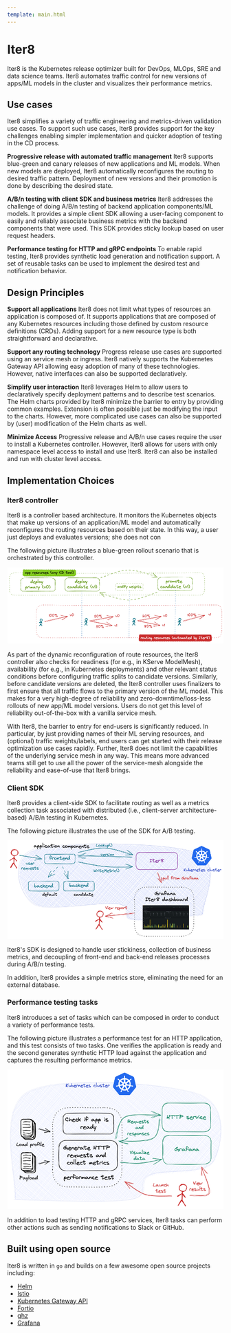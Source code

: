 ```yaml
---
template: main.html
---
```


# Iter8
Iter8 is the Kubernetes release optimizer built for DevOps, MLOps, SRE and data science teams. Iter8 automates traffic control for new versions of apps/ML models in the cluster and visualizes their performance metrics.

## Use cases

Iter8 simplifies a variety of traffic engineering and metrics-driven validation use cases. To support such use cases, Iter8 provides support for the key challenges enabling simpler implementation and quicker adoption of testing in the CD process.

**Progressive release with automated traffic management** Iter8 supports blue-green and canary releases of new applications and ML models. When new models are deployed, Iter8 automatically reconfigures the routing to desired traffic pattern. Deployment of new versions and their promotion is done by describing the desired state.

**A/B/n testing with client SDK and business metrics** Iter8 addresses the challenge of doing A/B/n testing of backend application components/ML models. It provides a simple client SDK allowing a user-facing component to easily and reliably associate business metrics with the backend components that were used. This SDK provides sticky lookup based on user request headers.

**Performance testing for HTTP and gRPC endpoints** To enable rapid testing, Iter8 provides synthetic load generation and notification support. A set of reusable tasks can be used to implement the desired test and notification behavior.

## Design Principles

**Support all applications** Iter8 does not limit what types of resources an application is composed of. It supports applications that are composed of any Kubernetes resources including those defined by custom resource definitions (CRDs). Adding support for a new resource type is both straightforward and declarative.

**Support any routing technology** Progress release use cases are supported using an service mesh or ingress. Iter8 natively supports the Kubernetes Gateway API allowing easy adoption of many of these technologies. However, native interfaces can also be supported declaratively.

**Simplify user interaction** Iter8 leverages Helm to allow users to declaratively specify deployment patterns and to describe test scenarios. The Helm charts provided by Iter8 minimize the barrier to entry by providing common examples. Extension is often possible just be modifying the input to the charts. However, more complicated use cases can also be supported by (user) modification of the Helm charts as well.

**Minimize Access** Progressive release and A/B/n use cases require the user to install a Kubernetes controller. However, Iter8 allows for users with only namespace level access to install and use Iter8. Iter8 can also be installed and run with cluster level access.

## Implementation Choices

### Iter8 controller

Iter8 is a controller based architecture. It monitors the Kubernetes objects that make up versions of an application/ML model and automatically reconfigures the routing resources based on their state. In this way, a user just deploys and evaluates versions; she does not con

The following picture illustrates a blue-green rollout scenario that is orchestrated by this controller.

![Blue-green](../tutorials/images/blue-green.png)

As part of the dynamic reconfiguration of route resources, the Iter8 controller also checks for readiness (for e.g., in KServe ModelMesh), availability (for e.g., in Kubernetes deployments) and other relevant status conditions before configuring traffic splits to candidate versions. Similarly, before candidate versions are deleted, the Iter8 controller uses finalizers to first ensure that all traffic flows to the primary version of the ML model. This makes for a very high-degree of reliability and zero-downtime/loss-less rollouts of new app/ML model versions. Users do not get this level of reliability out-of-the-box with a vanilla service mesh.

With Iter8, the barrier to entry for end-users is significantly reduced. In particular, by just providing names of their ML serving resources, and (optional) traffic weights/labels, end users can get started with their release optimization use cases rapidly. Further, Iter8 does not limit the capabilities of the underlying service mesh in any way. This means more advanced teams still get to use all the power of the service-mesh alongside the reliability and ease-of-use that Iter8 brings.

### Client SDK

Iter8 provides a client-side SDK to facilitate routing as well as a metrics collection task associated with distributed (i.e., client-server architecture-based) A/B/n testing in Kubernetes. 

The following picture illustrates the use of the SDK for A/B testing.

![A/B testing](../tutorials/images/abn.png)

Iter8's SDK is designed to handle user stickiness, collection of business metrics, and decoupling of front-end and back-end releases processes during A/B/n testing.

In addition, Iter8 provides a simple metrics store, eliminating the need for an external database.

### Performance testing tasks

Iter8 introduces a set of tasks which can be composed in order to conduct a variety of performance tests.

The following picture illustrates a performance test for an HTTP application, and this test consists of two tasks. One verifies the application is ready and the second generates synthetic HTTP load against the application and captures the resulting performance metrics.

![Iter8 performance test](images/kubernetesusage.png)

In addition to load testing HTTP and gRPC services, Iter8 tasks can perform other actions such as sending notifications to Slack or GitHub.

## Built using open source

Iter8 is written in `go` and builds on a few awesome open source projects including:

- [Helm](https://helm.sh)
- [Istio](https://istio.io)
- [Kubernetes Gateway API](https://gateway-api.sigs.k8s.io/)
- [Fortio](https://github.com/fortio/fortio)
- [ghz](https://ghz.sh)
- [Grafana](https://grafana.com/)
